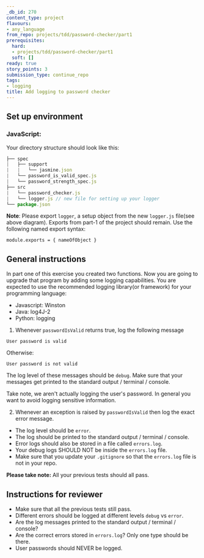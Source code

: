 ```yaml
---
_db_id: 270
content_type: project
flavours:
- any_language
from_repo: projects/tdd/password-checker/part1
prerequisites:
  hard:
  - projects/tdd/password-checker/part1
  soft: []
ready: true
story_points: 3
submission_type: continue_repo
tags:
- logging
title: Add logging to password checker
---
```


## Set up environment

### JavaScript:

Your directory structure should look like this:

```js
├── spec
|   ├── support
|   |   └── jasmine.json
|   └── password_is_valid_spec.js
|   └── password_strength_spec.js
├── src
|   └── password_checker.js
|   └── logger.js // new file for setting up your logger
└── package.json
```

**Note**: Please export `logger`, a setup object from the new `logger.js` file(see above diagram). Exports from part-1 of the project should remain. Use the following named export syntax:

```
module.exports = { nameOfObject }
```

## General instructions

In part one of this exercise you created two functions. Now you are going to upgrade that program by adding some logging capabilities.
You are expected to use the recommended logging library(or framework) for your programming language:

- Javascript: Winston
- Java: log4J-2
- Python: logging

1. Whenever `passwordIsValid` returns true, log the following message

```
User password is valid
```

Otherwise:

```
User password is not valid
```

The log level of these messages should be `debug`.
Make sure that your messages get printed to the standard output / terminal / console.

Take note, we aren't actually logging the user's password. In general you want to avoid logging sensitive information.

2. Whenever an exception is raised by `passwordIsValid` then log the exact error message.

- The log level should be `error`.
- The log should be printed to the standard output / terminal / console.
- Error logs should also be stored in a file called `errors.log`.
- Your debug logs SHOULD NOT be inside the `errors.log` file.
- Make sure that you update your `.gitignore` so that the `errors.log` file is not in your repo.

**Please take note:** All your previous tests should all pass.

## Instructions for reviewer

- Make sure that all the previous tests still pass.
- Different errors should be logged at different levels `debug` vs `error`.
- Are the log messages printed to the standard output / terminal / console?
- Are the correct errors stored in `errors.log`? Only one type should be there.
- User passwords should NEVER be logged.